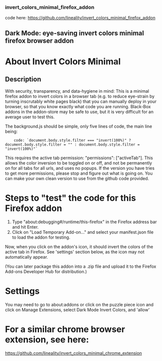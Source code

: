 ### invert_colors_minimal_firefox_addon
code here: https://github.com/lineality/invert_colors_minimal_firefox_addon

## Dark Mode: eye-saving invert colors minimal firefox browser addon

# About Invert Colors Minimal

## Description
With security, transparency, and data-hygiene in mind: 
This is a minimal firefox addon to invert colors in a browser tab
(e.g. to reduce eye-strain by turning inscrutably white pages black)
that you can manually deploy in your browser, so that you know
exactly what code you are running. Black-Box addons in the 
addon-store may be safe to use, but it is very difficult for an average
user to test this.

The background.js should be simple, only five lines of code, the main line being:
```
    code: `document.body.style.filter === "invert(100%)" ? document.body.style.filter = "" : document.body.style.filter = "invert(100%)"`
```

This requires the active tab permission: "permissions": ["activeTab"]. 
This allows the color inversion to be toggled on or off, and not be
permanently on for all tabs for all urls, and uses no popups. 
If the version you have tries to get more
permissions, please stop and figure out what is going on.
You can make your own clean version to use from the github code provided.

# Steps to "test" the code for this Firefox addon
1. Type "about:debugging#/runtime/this-firefox" in the Firefox address bar and hit Enter.
2. Click on "Load Temporary Add-on…" and select your manifest.json file to load the addon for testing.

Now, when you click on the addon's icon, it should invert the colors of the active tab in Firefox. 
See 'settings' section below, as the icon may not automatically appear.

(You can later package this addon into a .zip file and upload it to the Firefox Add-ons Developer Hub for distribution.)

# Settings
You may need to go to about:addons
or click on the puzzle piece icon and click on Manage Extensions, 
select Dark Mode Invert Colors, and 'allow' 

# For a similar chrome browser extension, see here:

https://github.com/lineality/invert_colors_minimal_chrome_extension

